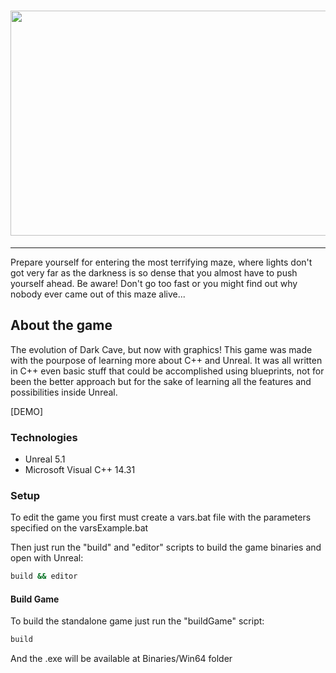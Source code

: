 <!-- markdownlint-disable MD033 -->
# <img src="hhttps://github.com/lucasOlivio/DarkMaze/blob/main/Docs/Images/tittle.png?raw=true" width="1755" height="360">

 ---

Prepare yourself for entering the most terrifying maze, where lights don't got very far as the darkness is so dense that you almost have to push yourself ahead.
Be aware! Don't go too fast or you might find out why nobody ever came out of this maze alive...

## About the game

The evolution of Dark Cave, but now with graphics! This game was made with the pourpose of learning more about C++ and Unreal.
It was all written in C++ even basic stuff that could be accomplished using blueprints, not for been the better approach but for the sake of learning all the features and possibilities inside Unreal.

[DEMO]

### Technologies

- Unreal 5.1
- Microsoft Visual C++ 14.31

### Setup

To edit the game you first must create a vars.bat file with the parameters specified on the varsExample.bat

Then just run the "build" and "editor" scripts to build the game binaries and open with Unreal:

```bash
build && editor
```

#### Build Game

To build the standalone game just run the "buildGame" script:

```bash
build
```

And the .exe will be available at Binaries/Win64 folder
